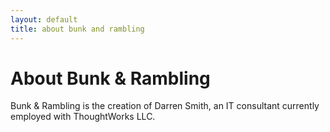 ```yaml
---
layout: default
title: about bunk and rambling
---
```


# About Bunk & Rambling

Bunk & Rambling is the creation of Darren Smith, an IT consultant currently employed with ThoughtWorks LLC.
